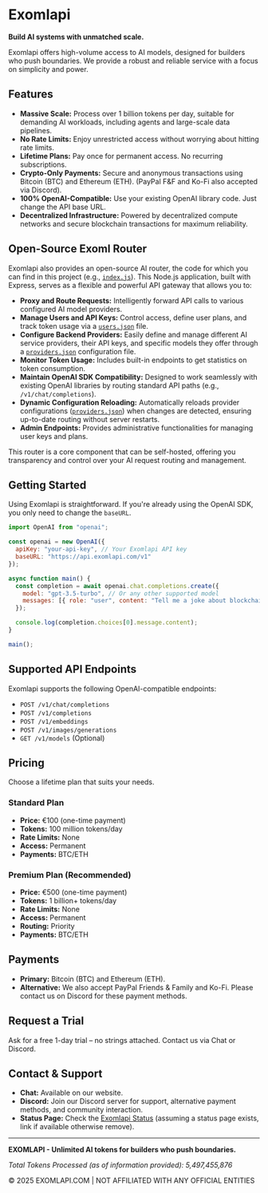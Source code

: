 # Exomlapi

**Build AI systems with unmatched scale.**

Exomlapi offers high-volume access to AI models, designed for builders who push boundaries. We provide a robust and reliable service with a focus on simplicity and power.

## Features

*   **Massive Scale:** Process over 1 billion tokens per day, suitable for demanding AI workloads, including agents and large-scale data pipelines.
*   **No Rate Limits:** Enjoy unrestricted access without worrying about hitting rate limits.
*   **Lifetime Plans:** Pay once for permanent access. No recurring subscriptions.
*   **Crypto-Only Payments:** Secure and anonymous transactions using Bitcoin (BTC) and Ethereum (ETH). (PayPal F&F and Ko-Fi also accepted via Discord).
*   **100% OpenAI-Compatible:** Use your existing OpenAI library code. Just change the API base URL.
*   **Decentralized Infrastructure:** Powered by decentralized compute networks and secure blockchain transactions for maximum reliability.
## Open-Source Exoml Router

Exomlapi also provides an open-source AI router, the code for which you can find in this project (e.g., [`index.js`](index.js:1)). This Node.js application, built with Express, serves as a flexible and powerful API gateway that allows you to:

*   **Proxy and Route Requests:** Intelligently forward API calls to various configured AI model providers.
*   **Manage Users and API Keys:** Control access, define user plans, and track token usage via a [`users.json`](users.json:1) file.
*   **Configure Backend Providers:** Easily define and manage different AI service providers, their API keys, and specific models they offer through a [`providers.json`](providers.json:1) configuration file.
*   **Monitor Token Usage:** Includes built-in endpoints to get statistics on token consumption.
*   **Maintain OpenAI SDK Compatibility:** Designed to work seamlessly with existing OpenAI libraries by routing standard API paths (e.g., `/v1/chat/completions`).
*   **Dynamic Configuration Reloading:** Automatically reloads provider configurations ([`providers.json`](providers.json:1)) when changes are detected, ensuring up-to-date routing without server restarts.
*   **Admin Endpoints:** Provides administrative functionalities for managing user keys and plans.

This router is a core component that can be self-hosted, offering you transparency and control over your AI request routing and management.

## Getting Started

Using Exomlapi is straightforward. If you're already using the OpenAI SDK, you only need to change the `baseURL`.

```javascript
import OpenAI from "openai";

const openai = new OpenAI({
  apiKey: "your-api-key", // Your Exomlapi API key
  baseURL: "https://api.exomlapi.com/v1"
});

async function main() {
  const completion = await openai.chat.completions.create({
    model: "gpt-3.5-turbo", // Or any other supported model
    messages: [{ role: "user", content: "Tell me a joke about blockchain." }]
  });

  console.log(completion.choices[0].message.content);
}

main();
```

## Supported API Endpoints

Exomlapi supports the following OpenAI-compatible endpoints:

*   `POST /v1/chat/completions`
*   `POST /v1/completions`
*   `POST /v1/embeddings`
*   `POST /v1/images/generations`
*   `GET /v1/models` (Optional)

## Pricing

Choose a lifetime plan that suits your needs.

### Standard Plan
*   **Price:** €100 (one-time payment)
*   **Tokens:** 100 million tokens/day
*   **Rate Limits:** None
*   **Access:** Permanent
*   **Payments:** BTC/ETH

### Premium Plan (Recommended)
*   **Price:** €500 (one-time payment)
*   **Tokens:** 1 billion+ tokens/day
*   **Rate Limits:** None
*   **Access:** Permanent
*   **Routing:** Priority
*   **Payments:** BTC/ETH

## Payments

*   **Primary:** Bitcoin (BTC) and Ethereum (ETH).
*   **Alternative:** We also accept PayPal Friends & Family and Ko-Fi. Please contact us on Discord for these payment methods.

## Request a Trial

Ask for a free 1-day trial – no strings attached. Contact us via Chat or Discord.

## Contact & Support

*   **Chat:** Available on our website.
*   **Discord:** Join our Discord server for support, alternative payment methods, and community interaction.
*   **Status Page:** Check the [Exomlapi Status](https://status.exomlapi.com) (assuming a status page exists, link if available otherwise remove).

---

**EXOMLAPI - Unlimited AI tokens for builders who push boundaries.**

*Total Tokens Processed (as of information provided): 5,497,455,876*

© 2025 EXOMLAPI.COM | NOT AFFILIATED WITH ANY OFFICIAL ENTITIES

<!--
test

Here are some ideas to get you started:

- 🔭 I’m currently working on ...
- 🌱 I’m currently learning ...
- 👯 I’m looking to collaborate on ...
- 🤔 I’m looking for help with ...
- 💬 Ask me about ...
- 📫 How to reach me: ...
- 😄 Pronouns: ...
- ⚡ Fun fact: ...
-->
